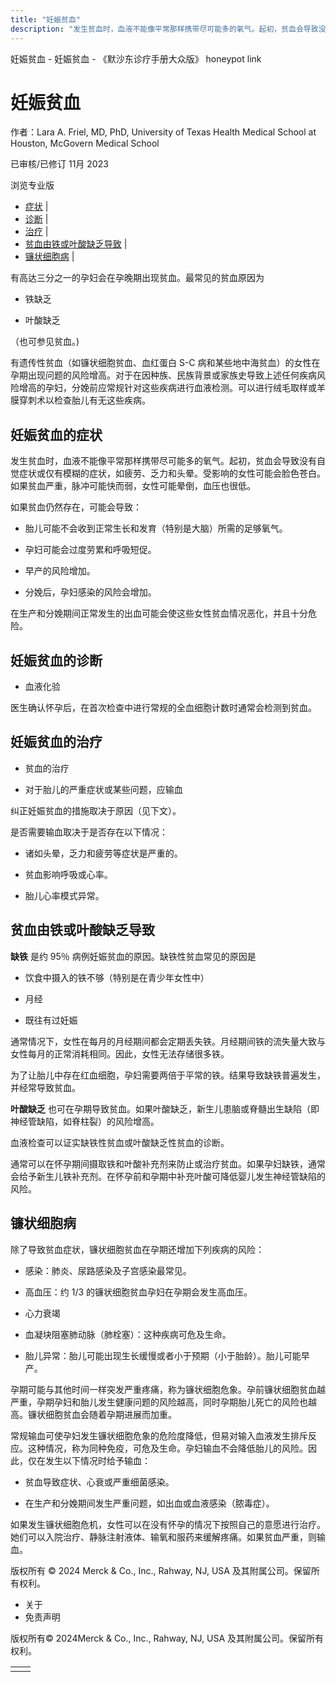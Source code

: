 ```yaml
---
title: "妊娠贫血"
description: "发生贫血时，血液不能像平常那样携带尽可能多的氧气。起初，贫血会导致没有自觉症状或仅有模糊的症状，如疲劳、乏力和头晕。受影响的女性可能会脸色苍白。如果贫血严重，脉冲可能快而弱，女性可能晕倒，血压也很低。"
---
```


﻿妊娠贫血 \- 妊娠贫血 \- 《默沙东诊疗手册大众版》 honeypot link

# 妊娠贫血

作者：Lara A. Friel, MD, PhD, University of Texas Health Medical School at Houston,
McGovern Medical School

已审核/已修订 11月 2023

浏览专业版

- [症状](#症状_v37573274_zh) \|
- [诊断](#诊断_v37573287_zh) \|
- [治疗](#治疗_v37573293_zh) \|
- [贫血由铁或叶酸缺乏导致](#贫血由铁或叶酸缺乏导致_v37573307_zh) \|
- [镰状细胞病](#镰状细胞病_v37573326_zh) \|

有高达三分之一的孕妇会在孕晚期出现贫血。最常见的贫血原因为

- 铁缺乏

- 叶酸缺乏


（也可参见贫血。)

有遗传性贫血（如镰状细胞贫血、血红蛋白 S-C 病和某些地中海贫血）的女性在孕期出现问题的风险增高。对于在因种族、民族背景或家族史导致上述任何疾病风险增高的孕妇，分娩前应常规针对这些疾病进行血液检测。可以进行绒毛取样或羊膜穿刺术以检查胎儿有无这些疾病。

## 妊娠贫血的症状

发生贫血时，血液不能像平常那样携带尽可能多的氧气。起初，贫血会导致没有自觉症状或仅有模糊的症状，如疲劳、乏力和头晕。受影响的女性可能会脸色苍白。如果贫血严重，脉冲可能快而弱，女性可能晕倒，血压也很低。

如果贫血仍然存在，可能会导致：

- 胎儿可能不会收到正常生长和发育（特别是大脑）所需的足够氧气。

- 孕妇可能会过度劳累和呼吸短促。

- 早产的风险增加。

- 分娩后，孕妇感染的风险会增加。


在生产和分娩期间正常发生的出血可能会使这些女性贫血情况恶化，并且十分危险。

## 妊娠贫血的诊断

- 血液化验


医生确认怀孕后，在首次检查中进行常规的全血细胞计数时通常会检测到贫血。

## 妊娠贫血的治疗

- 贫血的治疗

- 对于胎儿的严重症状或某些问题，应输血


纠正妊娠贫血的措施取决于原因（见下文）。

是否需要输血取决于是否存在以下情况：

- 诸如头晕，乏力和疲劳等症状是严重的。

- 贫血影响呼吸或心率。

- 胎儿心率模式异常。


## 贫血由铁或叶酸缺乏导致

**缺铁** 是约 95％ 病例妊娠贫血的原因。缺铁性贫血常见的原因是

- 饮食中摄入的铁不够（特别是在青少年女性中）

- 月经

- 既往有过妊娠


通常情况下，女性在每月的月经期间都会定期丢失铁。月经期间铁的流失量大致与女性每月的正常消耗相同。因此，女性无法存储很多铁。

为了让胎儿中存在红血细胞，孕妇需要两倍于平常的铁。结果导致缺铁普遍发生，并经常导致贫血。

**叶酸缺乏** 也可在孕期导致贫血。如果叶酸缺乏，新生儿患脑或脊髓出生缺陷（即神经管缺陷，如脊柱裂）的风险增高。

血液检查可以证实缺铁性贫血或叶酸缺乏性贫血的诊断。

通常可以在怀孕期间摄取铁和叶酸补充剂来防止或治疗贫血。如果孕妇缺铁，通常会给予新生儿铁补充剂。在怀孕前和孕期中补充叶酸可降低婴儿发生神经管缺陷的风险。

## 镰状细胞病

除了导致贫血症状，镰状细胞贫血在孕期还增加下列疾病的风险：

- 感染：肺炎、尿路感染及子宫感染最常见。

- 高血压：约 1/3 的镰状细胞贫血孕妇在孕期会发生高血压。

- 心力衰竭

- 血凝块阻塞肺动脉（肺栓塞）：这种疾病可危及生命。

- 胎儿异常：胎儿可能出现生长缓慢或者小于预期（小于胎龄）。胎儿可能早产。


孕期可能与其他时间一样突发严重疼痛，称为镰状细胞危象。孕前镰状细胞贫血越严重，孕期孕妇和胎儿发生健康问题的风险越高，同时孕期胎儿死亡的风险也越高。镰状细胞贫血会随着孕期进展而加重。

常规输血可使孕妇发生镰状细胞危象的危险度降低，但易对输入血液发生排斥反应。这种情况，称为同种免疫，可危及生命。孕妇输血不会降低胎儿的风险。因此，仅在发生以下情况时给予输血：

- 贫血导致症状、心衰或严重细菌感染。

- 在生产和分娩期间发生严重问题，如出血或血液感染（脓毒症）。


如果发生镰状细胞危机，女性可以在没有怀孕的情况下按照自己的意愿进行治疗。她们可以入院治疗、静脉注射液体、输氧和服药来缓解疼痛。如果贫血严重，则输血。



版权所有 © 2024
Merck & Co., Inc., Rahway, NJ, USA 及其附属公司。保留所有权利。

- 关于
- 免责声明

版权所有© 2024Merck & Co., Inc., Rahway, NJ, USA 及其附属公司。保留所有权利。

|     |     |
| --- | --- |
|  |  |